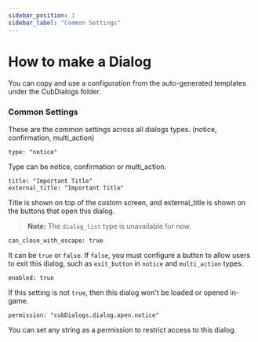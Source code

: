 ```yaml
---
sidebar_position: 1
sidebar_label: "Common Settings"
---
```


# How to make a Dialog

You can copy and use a configuration from the auto-generated templates under the CubDialogs folder.

### Common Settings

These are the common settings across all dialogs types. (notice, confirmation, multi_action)

```
type: "notice"
```

Type can be notice, confirmation or multi_action.

```
title: "Important Title"
external_title: "Important Title"
```

Title is shown on top of the custom screen, and external_title is shown on the buttons that open this dialog.

> **Note:** The `dialog_list` type is unavailable for now.

```
can_close_with_escape: true
```

It can be `true` or `false`. If `false`, you must configure a button to allow users to exit this dialog, such as `exit_button` in `notice` and `multi_action` types.

```
enabled: true
```

If this setting is not `true`, then this dialog won't be loaded or opened in-game.

```
permission: "cubDialogs.dialog.open.notice"
```

You can set any string as a permission to restrict access to this dialog.
